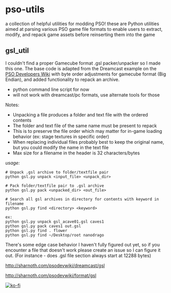 # pso-utils
a collection of helpful utilities for modding PSO! these are Python utilities aimed at parsing various PSO game file formats to enable users to extract, modify, and repack game assets before reinserting them into the game

## gsl_util
I couldn't find a proper Gamecube format .gsl packer/unpacker so I made this one. The base code is adapted from the Dreamcast example on the [PSO Developers Wiki](http://sharnoth.com/psodevwiki/start) with byte order adjustments for gamecube format (Big Endian), and added functionality to repack an archive.
- python command line script for now
- will not work with dreamcast/pc formats, use alternate tools for those

Notes:
- Unpacking a file produces a folder and text file with the ordered contents
- The folder and text file of the same name must be present to repack
- This is to preserve the file order which may matter for in-game loading behavior (ex: stage textures in specific order)
- When replacing individual files probably best to keep the original name, but you could modify the name in the text file
- Max size for a filename in the header is 32 characters/bytes

*usage:*
```
# Unpack .gsl archive to folder/textfile pair
python gsl.py unpack <input_file> <unpack_dir>

# Pack folder/textfile pair to .gsl archive
python gsl.py pack <unpacked_dir> <out_file>

# Search all gsl archives in directory for contents with keyword in filename
python gsl.py find <directory> <keyword>

ex: 
python gsl.py unpack gsl_acave01.gsl caves1
python gsl.py pack caves1 out.gsl
python gsl.py find . flower
python gsl.py find ~/Desktop/root nanodrago
```

There's some edge case behavior I haven't fully figured out yet, so if you encounter a file that doesn't work please create an issue so I can figure it out. (For instance - does .gsl file section always start at 12288 bytes)

http://sharnoth.com/psodevwiki/dreamcast/gsl

http://sharnoth.com/psodevwiki/format/gsl

[![ko-fi](https://www.ko-fi.com/img/githubbutton_sm.svg)](https://ko-fi.com/T6T41O9SO)
